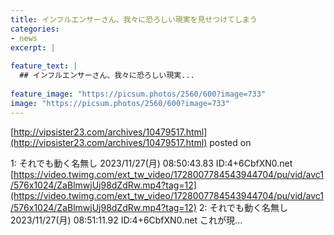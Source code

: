```yaml
---
title: インフルエンサーさん、我々に恐ろしい現実を見せつけてしまう
categories:
- news
excerpt: |
  
feature_text: |
  ## インフルエンサーさん、我々に恐ろしい現実...
  
feature_image: "https://picsum.photos/2560/600?image=733"
image: "https://picsum.photos/2560/600?image=733"
---
```


[http://vipsister23.com/archives/10479517.html](http://vipsister23.com/archives/10479517.html)
posted on 

<!--more-->

1: それでも動く名無し 2023/11/27(月) 08:50:43.83 ID:4+6CbfXN0.net [https://video.twimg.com/ext_tw_video/1728007784543944704/pu/vid/avc1/576x1024/ZaBlmwjUj98dZdRw.mp4?tag=12](https://video.twimg.com/ext_tw_video/1728007784543944704/pu/vid/avc1/576x1024/ZaBlmwjUj98dZdRw.mp4?tag=12) 2: それでも動く名無し 2023/11/27(月) 08:51:11.92 ID:4+6CbfXN0.net これが現...
